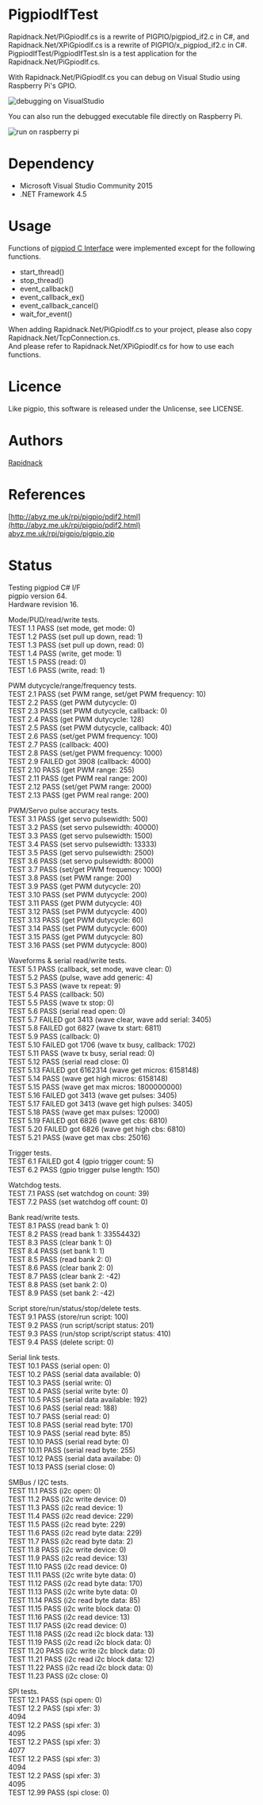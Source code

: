 # PigpiodIfTest

Rapidnack.Net/PiGpiodIf.cs is a rewrite of PIGPIO/pigpiod_if2.c in C#, and Rapidnack.Net/XPiGpiodIf.cs is a rewrite of PIGPIO/x_pigpiod_if2.c in C#.  
PigpiodIfTest/PigpiodIfTest.sln is a test application for the Rapidnack.Net/PiGpiodIf.cs.  

With Rapidnack.Net/PiGpiodIf.cs you can debug on Visual Studio using Raspberry Pi's GPIO.

![debugging on VisualStudio](http://rapidack.sakura.ne.jp/ttl/wp-content/uploads/2018/09/debug1.png)

You can also run the debugged executable file directly on Raspberry Pi.

![run on raspberry pi](http://rapidack.sakura.ne.jp/ttl/wp-content/uploads/2018/09/run1.png)

# Dependency

- Microsoft Visual Studio Community 2015
- .NET Framework 4.5

# Usage

Functions of [pigpiod C Interface](http://abyz.me.uk/rpi/pigpio/pdif2.html) were implemented except for the following functions.
- start_thread()
- stop_thread()
- event_callback()
- event_callback_ex()
- event_callback_cancel()
- wait_for_event()

When adding Rapidnack.Net/PiGpiodIf.cs to your project, please also copy Rapidnack.Net/TcpConnection.cs.  
And please refer to Rapidnack.Net/XPiGpiodIf.cs for how to use each functions.

# Licence

Like pigpio, this software is released under the Unlicense, see LICENSE.

# Authors

[Rapidnack](http://rapidnack.com/)

# References

[http://abyz.me.uk/rpi/pigpio/pdif2.html](http://abyz.me.uk/rpi/pigpio/pdif2.html)  
[abyz.me.uk/rpi/pigpio/pigpio.zip](abyz.me.uk/rpi/pigpio/pigpio.zip)

# Status

Testing pigpiod C# I/F  
pigpio version 64.  
Hardware revision 16.  

Mode/PUD/read/write tests.  
TEST 1.1 PASS (set mode, get mode: 0)  
TEST 1.2 PASS (set pull up down, read: 1)  
TEST 1.3 PASS (set pull up down, read: 0)  
TEST 1.4 PASS (write, get mode: 1)  
TEST 1.5 PASS (read: 0)  
TEST 1.6 PASS (write, read: 1)  

PWM dutycycle/range/frequency tests.  
TEST 2.1 PASS (set PWM range, set/get PWM frequency: 10)  
TEST 2.2 PASS (get PWM dutycycle: 0)  
TEST 2.3 PASS (set PWM dutycycle, callback: 0)  
TEST 2.4 PASS (get PWM dutycycle: 128)  
TEST 2.5 PASS (set PWM dutycycle, callback: 40)  
TEST 2.6 PASS (set/get PWM frequency: 100)  
TEST 2.7 PASS (callback: 400)  
TEST 2.8 PASS (set/get PWM frequency: 1000)  
TEST 2.9 FAILED got 3908 (callback: 4000)  
TEST 2.10 PASS (get PWM range: 255)  
TEST 2.11 PASS (get PWM real range: 200)  
TEST 2.12 PASS (set/get PWM range: 2000)  
TEST 2.13 PASS (get PWM real range: 200)  

PWM/Servo pulse accuracy tests.  
TEST 3.1 PASS (get servo pulsewidth: 500)  
TEST 3.2 PASS (set servo pulsewidth: 40000)  
TEST 3.3 PASS (get servo pulsewidth: 1500)  
TEST 3.4 PASS (set servo pulsewidth: 13333)  
TEST 3.5 PASS (get servo pulsewidth: 2500)  
TEST 3.6 PASS (set servo pulsewidth: 8000)  
TEST 3.7 PASS (set/get PWM frequency: 1000)  
TEST 3.8 PASS (set PWM range: 200)  
TEST 3.9 PASS (get PWM dutycycle: 20)  
TEST 3.10 PASS (set PWM dutycycle: 200)  
TEST 3.11 PASS (get PWM dutycycle: 40)  
TEST 3.12 PASS (set PWM dutycycle: 400)  
TEST 3.13 PASS (get PWM dutycycle: 60)  
TEST 3.14 PASS (set PWM dutycycle: 600)  
TEST 3.15 PASS (get PWM dutycycle: 80)  
TEST 3.16 PASS (set PWM dutycycle: 800)  

Waveforms & serial read/write tests.  
TEST 5.1 PASS (callback, set mode, wave clear: 0)  
TEST 5.2 PASS (pulse, wave add generic: 4)  
TEST 5.3 PASS (wave tx repeat: 9)  
TEST 5.4 PASS (callback: 50)  
TEST 5.5 PASS (wave tx stop: 0)  
TEST 5.6 PASS (serial read open: 0)  
TEST 5.7 FAILED got 3413 (wave clear, wave add serial: 3405)  
TEST 5.8 FAILED got 6827 (wave tx start: 6811)  
TEST 5.9 PASS (callback: 0)  
TEST 5.10 FAILED got 1706 (wave tx busy, callback: 1702)  
TEST 5.11 PASS (wave tx busy, serial read: 0)  
TEST 5.12 PASS (serial read close: 0)  
TEST 5.13 FAILED got 6162314 (wave get micros: 6158148)  
TEST 5.14 PASS (wave get high micros: 6158148)  
TEST 5.15 PASS (wave get max micros: 1800000000)  
TEST 5.16 FAILED got 3413 (wave get pulses: 3405)  
TEST 5.17 FAILED got 3413 (wave get high pulses: 3405)  
TEST 5.18 PASS (wave get max pulses: 12000)  
TEST 5.19 FAILED got 6826 (wave get cbs: 6810)  
TEST 5.20 FAILED got 6826 (wave get high cbs: 6810)  
TEST 5.21 PASS (wave get max cbs: 25016)  

Trigger tests.  
TEST 6.1 FAILED got 4 (gpio trigger count: 5)  
TEST 6.2 PASS (gpio trigger pulse length: 150)  

Watchdog tests.  
TEST 7.1 PASS (set watchdog on count: 39)  
TEST 7.2 PASS (set watchdog off count: 0)  

Bank read/write tests.  
TEST 8.1 PASS (read bank 1: 0)  
TEST 8.2 PASS (read bank 1: 33554432)  
TEST 8.3 PASS (clear bank 1: 0)  
TEST 8.4 PASS (set bank 1: 1)  
TEST 8.5 PASS (read bank 2: 0)  
TEST 8.6 PASS (clear bank 2: 0)  
TEST 8.7 PASS (clear bank 2: -42)  
TEST 8.8 PASS (set bank 2: 0)  
TEST 8.9 PASS (set bank 2: -42)  

Script store/run/status/stop/delete tests.  
TEST 9.1 PASS (store/run script: 100)  
TEST 9.2 PASS (run script/script status: 201)  
TEST 9.3 PASS (run/stop script/script status: 410)  
TEST 9.4 PASS (delete script: 0)  

Serial link tests.  
TEST 10.1 PASS (serial open: 0)  
TEST 10.2 PASS (serial data available: 0)  
TEST 10.3 PASS (serial write: 0)  
TEST 10.4 PASS (serial write byte: 0)  
TEST 10.5 PASS (serial data available: 192)  
TEST 10.6 PASS (serial read: 188)  
TEST 10.7 PASS (serial read: 0)  
TEST 10.8 PASS (serial read byte: 170)  
TEST 10.9 PASS (serial read byte: 85)  
TEST 10.10 PASS (serial read byte: 0)  
TEST 10.11 PASS (serial read byte: 255)  
TEST 10.12 PASS (serial data availabe: 0)  
TEST 10.13 PASS (serial close: 0)  

SMBus / I2C tests.  
TEST 11.1 PASS (i2c open: 0)  
TEST 11.2 PASS (i2c write device: 0)  
TEST 11.3 PASS (i2c read device: 1)  
TEST 11.4 PASS (i2c read device: 229)  
TEST 11.5 PASS (i2c read byte: 229)  
TEST 11.6 PASS (i2c read byte data: 229)  
TEST 11.7 PASS (i2c read byte data: 2)  
TEST 11.8 PASS (i2c write device: 0)  
TEST 11.9 PASS (i2c read device: 13)  
TEST 11.10 PASS (i2c read device: 0)  
TEST 11.11 PASS (i2c write byte data: 0)  
TEST 11.12 PASS (i2c read byte data: 170)  
TEST 11.13 PASS (i2c write byte data: 0)  
TEST 11.14 PASS (i2c read byte data: 85)  
TEST 11.15 PASS (i2c write block data: 0)  
TEST 11.16 PASS (i2c read device: 13)  
TEST 11.17 PASS (i2c read device: 0)  
TEST 11.18 PASS (i2c read i2c block data: 13)  
TEST 11.19 PASS (i2c read i2c block data: 0)  
TEST 11.20 PASS (i2c write i2c block data: 0)  
TEST 11.21 PASS (i2c read i2c block data: 12)  
TEST 11.22 PASS (i2c read i2c block data: 0)  
TEST 11.23 PASS (i2c close: 0)  

SPI tests.  
TEST 12.1 PASS (spi open: 0)  
TEST 12.2 PASS (spi xfer: 3)  
4094  
TEST 12.2 PASS (spi xfer: 3)  
4095  
TEST 12.2 PASS (spi xfer: 3)  
4077  
TEST 12.2 PASS (spi xfer: 3)  
4094  
TEST 12.2 PASS (spi xfer: 3)  
4095  
TEST 12.99 PASS (spi close: 0)  

